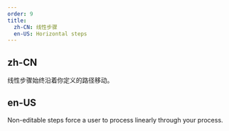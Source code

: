 ```yaml
---
order: 9
title:
  zh-CN: 线性步骤
  en-US: Horizontal steps
---
```


## zh-CN

线性步骤始终沿着你定义的路径移动。

## en-US

Non-editable steps force a user to process linearly through your process.
